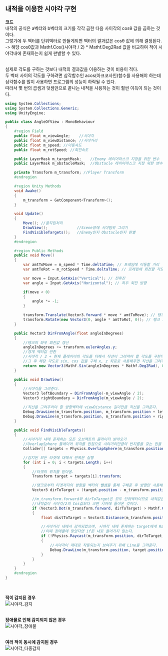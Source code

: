 ## 내적을 이용한 시야각 구현<br>

**코드**<br>
내적의 공식은 a벡터와 b벡터의 크기를 각각 곱한 다음 사이각의 cosθ 값을 곱하는 것이다.<br>
그렇기에 두 벡터를 단위벡터로 만들게되면 벡터의 결과값은 cosθ 값에 의해 결정된다.<br>
-> 해당 cosθ값과 Mathf.Cos((시야각 / 2) * Mathf.Deg2Rad 값을 비교하여 적이 시야각내에 존재하는지 쉽게 판별할 수 있다.<br>
<br>

실제로 각도를 구하는 것보다 내적의 결과값을 이용하는 것이 비용이 적다.<br>
두 벡터 사이의 각도를 구하려면 삼각함수인 acos(아크코사인)함수를 사용해야 하는데<br>
삼각함수를 많이 사용하면 프로그램의 성능이 하락될 수 있다.<br>
따라서 몇 번의 곱셈과 덧셈만으로 끝나는 내적을 사용하는 것이 훨씬 이득이 되는 것이다.<br>

```c#
using System.Collections;
using System.Collections.Generic;
using UnityEngine;

public class AngleOfView : MonoBehaviour
{
    #region Field
    public float m_viewAngle;    //시야각
    public float m_viewDistance; //시야거리
    public float m_speed; //이동속도
    public float m_rotSpeed; //회전속도

    public LayerMask m_targetMask;    //Enemy 레이어마스크 지정을 위한 변수
    public LayerMask m_obstacleMask;  //Obstacle 레이어마스크 지정 위한 변수

    private Transform m_transform; //Player Transform
    #endregion

    #region Unity Methods
    void Awake()
    {
        m_transform = GetComponent<Transform>();
    }

    void Update()
    {
        Move(); //움직임처리
        DrawView();             //Scene뷰에 시야범위 그리기
        FindVisibleTargets();   //Enemy인지 Obstacle인지 판별
    }
    #endregion

    #region Public Methods
    public void Move()
    {
        var amtToMove = m_speed * Time.deltaTime; // 프레임에 이동할 거리
        var amtToRot = m_rotSpeed * Time.deltaTime; // 프레임에 회전할 각도

        var move = Input.GetAxis("Vertical"); // 전후진
        var angle = Input.GetAxis("Horizontal"); // 좌우 회전 방향

        if(move < 0)
        {
            angle *= -1;
        }

        transform.Translate(Vector3.forward * move * amtToMove); // 탱크 전후진
        transform.Rotate(new Vector3(0, angle * amtToRot, 0)); // 탱크 회전
    }

    public Vector3 DirFromAngle(float angleInDegrees)
    {
        //탱크의 좌우 회전값 갱신
        angleInDegrees += transform.eulerAngles.y;
        //경계 벡터값 반환
        //시야각 / 2 + 현재 플레이어의 각도를 더해서 직선이 그려져야 할 각도를 구한다.
        //그 후 해당 각도로 sin, cos 값을 구해 x, z 좌표로 사용해주면 직선을 그려주어야할 방향벡터가 구해진다.
        return new Vector3(Mathf.Sin(angleInDegrees * Mathf.Deg2Rad), 0, Mathf.Cos(angleInDegrees * Mathf.Deg2Rad));
    }

    public void DrawView()
    {
        //시야각을 그려준다.
        Vector3 leftBoundary = DirFromAngle(-m_viewAngle / 2);
        Vector3 rightBoundary = DirFromAngle(m_viewAngle / 2);

        //직선을 그려주어야 할 방향벡터에 viewDistance 길이만큼 직선을 그려준다.
        Debug.DrawLine(m_transform.position, m_transform.position + leftBoundary * m_viewDistance, Color.green);
        Debug.DrawLine(m_transform.position, m_transform.position + rightBoundary * m_viewDistance, Color.green);
    }

    public void FindVisibleTargets()
    {
        //시야거리 내에 존재하는 모든 오브젝트의 콜라이더 받아오기
        //OverlapSphere 플레이어 위치를 원점으로 시야거리만큼의 반지름을 갖는 원을 그려 해당 내에 포함되는 오브젝트들을 감지하는 메소드임.
        Collider[] targets = Physics.OverlapSphere(m_transform.position, m_viewDistance, m_targetMask);

        //감지된 모든 타겟에 대해서 반복문 실행
        for (int i = 0; i < targets.Length; i++)
        {
            //타겟의 위치를 받아옴.
            Transform target = targets[i].transform;

            //탱크로부터 타겟까지의 방향을 벡터의 뺄셈을 통해 구해준 후 방향만 사용해도 되니 단위벡터로 만들어준다.
            Vector3 dirToTarget = (target.position - m_transform.position).normalized;

            //m_transform.forward와 dirToTarget은 모두 단위벡터이므로 내적값은 두 벡터가 이루는 각의 Cos값과 같다. -> cos값으로 비교해주면 된다는 뜻
            //내적값이 시야각/2의 Cos값보다 크면 시야에 들어온 것이다.
            if (Vector3.Dot(m_transform.forward, dirToTarget) > Mathf.Cos((m_viewAngle / 2) * Mathf.Deg2Rad))
            {
                float distToTarget = Vector3.Distance(m_transform.position, target.position);

                //시야거리 내에서 감지되었으며, 시야각 내에 존재하는 target에게 Ray를 발사
                //이때 장애물에 맞았다면 if문 내로 들어가지 않는다.
                if (!Physics.Raycast(m_transform.position, dirToTarget, distToTarget, m_obstacleMask))
                {
                    //시야각이 제대로 작동되는지 보여주기 위해 Line을 그려준다.
                    Debug.DrawLine(m_transform.position, target.position, Color.red);
                }
            }
        }
    }
    #endregion
}
```
<br>

**적이 감지된 경우**<br>
![시야각_감지](https://user-images.githubusercontent.com/43705434/119023850-65b1e380-b9dd-11eb-86e3-c65f02e6bc68.PNG)<br>
<br>

**장애물로 인해 감지되지 않은 경우**<br>
![시야각_장애물](https://user-images.githubusercontent.com/43705434/119023845-6480b680-b9dd-11eb-8a8c-5b02e0b75568.PNG)<br>
<br>

**여러 적이 동시에 감지된 경우**<br>
![시야각_다중감지](https://user-images.githubusercontent.com/43705434/119023851-65b1e380-b9dd-11eb-8d24-1cfdb745abaf.PNG)<br>
<br>
